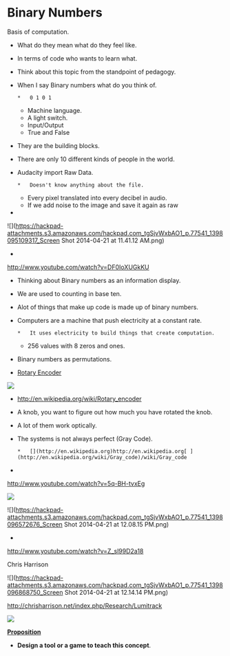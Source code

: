 # Binary Numbers

Basis of computation.

*   What do they mean what do they feel like.
*   In terms of code who wants to learn what.
*   Think about this topic from the standpoint of pedagogy.
*   When I say Binary numbers what do you think of.

        *   0 1 0 1
    *   Machine language.
    *   A light switch.
    *   Input/Output
    *   True and False

*   They are the building blocks.
*   There are only 10 different kinds of people in the world.
*   Audacity import Raw Data.

        *   Doesn't know anything about the file.
    *   Every pixel translated into every decibel in audio.
    *   If we add noise to the image and save it again as raw
*

![](https://hackpad-attachments.s3.amazonaws.com/hackpad.com_tgSjvWxbAO1_p.77541_1398095109317_Screen Shot 2014-04-21 at 11.41.12 AM.png)

*

[](http://www.youtube.com/watch?v=DF0IoXUGkKU)http://www.youtube.com/watch?v=DF0IoXUGkKU

*   Thinking about Binary numbers as an information display.
*   We are used to counting in base ten.
*   Alot of things that make up code is made up of binary numbers.
*   Computers are a machine that push electricity at a constant rate.

        *   It uses electricity to build things that create computation.
    *   256 values with 8 zeros and ones.

*   Binary numbers as permutations.
*   <u>Rotary Encoder</u>

![](https://hackpad-attachments.s3.amazonaws.com/hackpad.com_tgSjvWxbAO1_p.77541_1398096421706_20140421_115719.jpg)

*   [](http://en.wikipedia.org/wiki/Rotary_encoder)http://en.wikipedia.org/wiki/Rotary_encoder
*   A knob, you want to figure out how much you have rotated the knob.
*   A lot of them work optically.
*   The systems is not always perfect (Gray Code).

        *   [](http://en.wikipedia.org)http://en.wikipedia.org[ ](http://en.wikipedia.org/wiki/Gray_code)/wiki/Gray_code

*

[](http://www.youtube.com/watch?v=5q-BH-tvxEg)http://www.youtube.com/watch?v=5q-BH-tvxEg

![](https://hackpad-attachments.s3.amazonaws.com/hackpad.com_tgSjvWxbAO1_p.77541_1398096562834_SpinSink1.jpg)

![](https://hackpad-attachments.s3.amazonaws.com/hackpad.com_tgSjvWxbAO1_p.77541_1398096572676_Screen Shot 2014-04-21 at 12.08.15 PM.png)

*

[](http://www.youtube.com/watch?v=Z_sl99D2a18)http://www.youtube.com/watch?v=Z_sl99D2a18

Chris Harrison

![](https://hackpad-attachments.s3.amazonaws.com/hackpad.com_tgSjvWxbAO1_p.77541_1398096868750_Screen Shot 2014-04-21 at 12.14.14 PM.png)

[](http://chrisharrison.net/index.php/Research/Lumitrack)http://chrisharrison.net/index.php/Research/Lumitrack

![](https://hackpad-attachments.s3.amazonaws.com/hackpad.com_tgSjvWxbAO1_p.77541_1398097428667_20140421_121919.jpg)

**<u>Proposition</u>**

*   **Design a tool or a game  to teach this concept**.